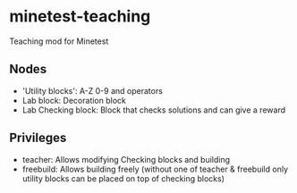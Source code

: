 minetest-teaching
=================

Teaching mod for Minetest

Nodes
-----

* 'Utility blocks': A-Z 0-9 and operators
* Lab block: Decoration block
* Lab Checking block: Block that checks solutions and can give a reward

Privileges
----------

* teacher: Allows modifying Checking blocks and building
* freebuild: Allows building freely (without one of teacher & freebuild only utility blocks can be placed on top of checking blocks)

